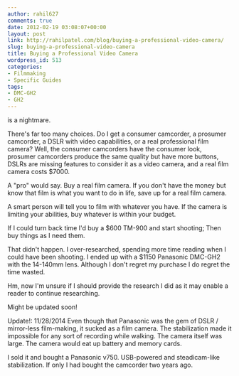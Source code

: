 ```yaml
---
author: rahil627
comments: true
date: 2012-02-19 03:08:07+00:00
layout: post
link: http://rahilpatel.com/blog/buying-a-professional-video-camera/
slug: buying-a-professional-video-camera
title: Buying a Professional Video Camera
wordpress_id: 513
categories:
- Filmmaking
- Specific Guides
tags:
- DMC-GH2
- GH2
---
```


is a nightmare.

There's far too many choices. Do I get a consumer camcorder, a prosumer camcorder, a DSLR with video capabilities, or a real professional film camera?  Well, the consumer camcorders have the consumer look, prosumer camcorders produce the same quality but have more buttons, DSLRs are missing features to consider it as a video camera, and a real film camera costs $7000.

A "pro" would say. Buy a real film camera. If you don't have the money but know that film is what you want to do in life, save up for a real film camera.

A smart person will tell you to film with whatever you have. If the camera is limiting your abilities, buy whatever is within your budget.

If I could turn back time I'd buy a $600 TM-900 and start shooting; Then buy things as I need them.

That didn't happen. I over-researched, spending more time reading when I could have been shooting. I ended up with a $1150 Panasonic DMC-GH2 with the 14-140mm lens. Although I don't regret my purchase I do regret the time wasted.

Hm, now I'm unsure if I should provide the research I did as it may enable a reader to continue researching.

Might be updated soon!

Update!:
11/28/2014
Even though that Panasonic was the gem of DSLR / mirror-less film-making, it sucked as a film camera. The stabilization made it impossible for any sort of recording while walking. The camera itself was large. The camera would eat up battery and memory cards.

I sold it and bought a Panasonic v750. USB-powered and steadicam-like stabilization. If only I had bought the camcorder two years ago.
